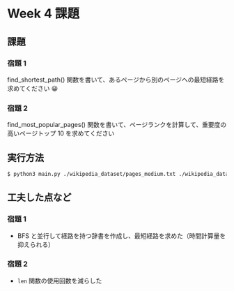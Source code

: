 # Week 4 課題

## 課題

### 宿題 1

find_shortest_path() 関数を書いて、あるページから別のページへの最短経路を求めてください 😀

### 宿題 2

find_most_popular_pages() 関数を書いて、ページランクを計算して、重要度の高いページトップ 10 を求めてください

## 実行方法

```bash
$ python3 main.py ./wikipedia_dataset/pages_medium.txt ./wikipedia_dataset/links_medium.txt
```

## 工夫した点など

### 宿題 1

- BFS と並行して経路を持つ辞書を作成し、最短経路を求めた（時間計算量を抑えられる）

### 宿題 2

- `len` 関数の使用回数を減らした